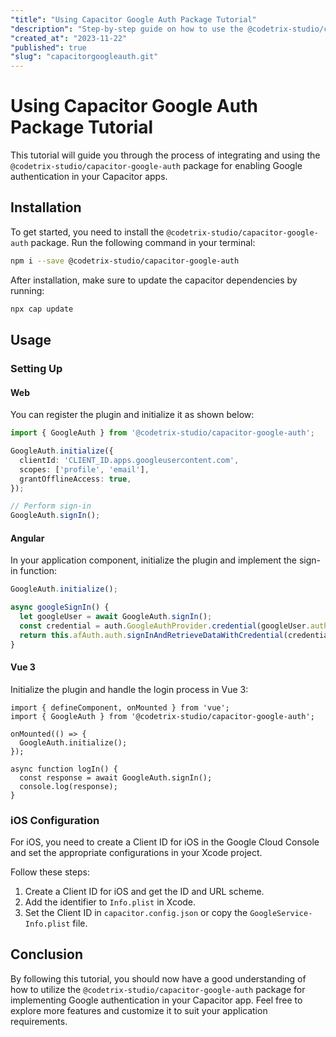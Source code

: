 ```yaml
---
"title": "Using Capacitor Google Auth Package Tutorial"
"description": "Step-by-step guide on how to use the @codetrix-studio/capacitor-google-auth package for Google authentication in Capacitor apps."
"created_at": "2023-11-22"
"published": true
"slug": "capacitorgoogleauth.git"
---
```


# Using Capacitor Google Auth Package Tutorial

This tutorial will guide you through the process of integrating and using the `@codetrix-studio/capacitor-google-auth` package for enabling Google authentication in your Capacitor apps.

## Installation

To get started, you need to install the `@codetrix-studio/capacitor-google-auth` package. Run the following command in your terminal:

```sh
npm i --save @codetrix-studio/capacitor-google-auth
```

After installation, make sure to update the capacitor dependencies by running:

```sh
npx cap update
```

## Usage

### Setting Up

#### Web

You can register the plugin and initialize it as shown below:

```typescript
import { GoogleAuth } from '@codetrix-studio/capacitor-google-auth';

GoogleAuth.initialize({
  clientId: 'CLIENT_ID.apps.googleusercontent.com',
  scopes: ['profile', 'email'],
  grantOfflineAccess: true,
});

// Perform sign-in
GoogleAuth.signIn();
```

#### Angular

In your application component, initialize the plugin and implement the sign-in function:

```typescript
GoogleAuth.initialize();

async googleSignIn() {
  let googleUser = await GoogleAuth.signIn();
  const credential = auth.GoogleAuthProvider.credential(googleUser.authentication.idToken);
  return this.afAuth.auth.signInAndRetrieveDataWithCredential(credential);
}
```

#### Vue 3

Initialize the plugin and handle the login process in Vue 3:

```vue
import { defineComponent, onMounted } from 'vue';
import { GoogleAuth } from '@codetrix-studio/capacitor-google-auth';

onMounted(() => {
  GoogleAuth.initialize();
});

async function logIn() {
  const response = await GoogleAuth.signIn();
  console.log(response);
}
```

### iOS Configuration

For iOS, you need to create a Client ID for iOS in the Google Cloud Console and set the appropriate configurations in your Xcode project.

Follow these steps:

1. Create a Client ID for iOS and get the ID and URL scheme.
2. Add the identifier to `Info.plist` in Xcode.
3. Set the Client ID in `capacitor.config.json` or copy the `GoogleService-Info.plist` file.

## Conclusion

By following this tutorial, you should now have a good understanding of how to utilize the `@codetrix-studio/capacitor-google-auth` package for implementing Google authentication in your Capacitor app. Feel free to explore more features and customize it to suit your application requirements.
```
```